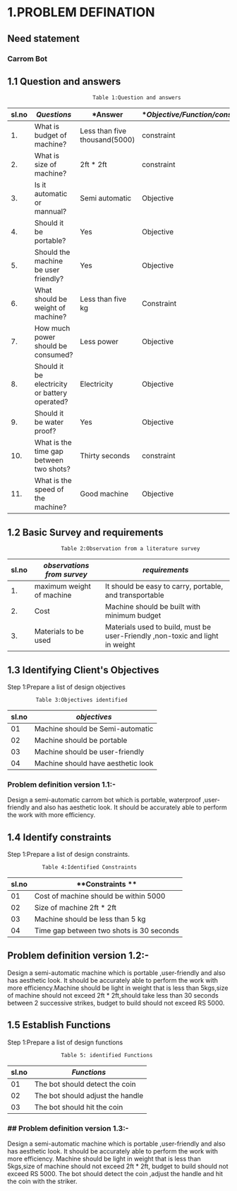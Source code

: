 # 1.PROBLEM DEFINATION
## Need statement
### Carrom Bot
## 1.1 Question and answers
                               Table 1:Question and answers
| sl.no | *Questions* | *Answer| **Objective/Function/constraint* |
|-------|---------------|-----------|-----------------------------------|
|1.|What is budget of machine?|Less than five thousand(5000)|constraint|
|2.|What is size of machine?| 2ft * 2ft | constraint |
|3.|Is it automatic or mannual? |Semi automatic | Objective |
|4.|Should it be portable?| Yes |Objective|
|5.|Should the machine be user friendly?| Yes| Objective |
|6.|What should be weight of machine?|Less than five kg | Constraint|
|7.|How much power should be consumed?|Less power| Objective |
|8.|Should it be electricity or battery operated?| Electricity | Objective|
|9.|Should it be water proof?| Yes| Objective |
|10.|What is the time gap between two shots?| Thirty seconds | constraint |
|11.|What is the speed of the machine?| Good machine | Objective |
## 1.2 Basic Survey and requirements
                     Table 2:Observation from a literature survey

| sl.no | *observations from survey* | *requirements*| 
|-------|------------------------------|-----------------|
|1.| maximum weight of machine| It should be easy to carry, portable, and transportable|
|2.|Cost| Machine should be built with minimum budget|
|3.|Materials to be used| Materials used to build, must be user-Friendly ,non-toxic and light in weight|
## 1.3 Identifying Client's Objectives
Step 1:Prepare a list of design objectives

             Table 3:Objectives identified
| sl.no | *objectives* |
|-------|----------------|
|01|Machine should be Semi-automatic|
|02|Machine should be portable|
|03|Machine should be user-friendly|
|04|Machine should have aesthetic look|
### Problem definition version 1.1:-
Design a semi-automatic carrom bot which is portable, waterproof ,user-friendly and also has aesthetic look. It should be accurately able to perform the work with more efficiency.
## 1.4 Identify constraints
Step 1:Prepare a list of design constraints.

               Table 4:Identified Constraints
| sl.no | **Constraints **|
|-------|-----------------|
|01|Cost of machine should be within 5000|
|02|Size of machine 2ft * 2ft|
|03|Machine should be less than 5 kg|
|04|Time gap between two shots is 30 seconds|
## Problem definition version 1.2:-
Design a semi-automatic machine which is portable ,user-friendly and also has aesthetic look. It should be accurately able to perform the work with more efficiency.Machine should be light in weight that is less than 5kgs,size of machine should not exceed 2ft * 2ft,should take less than 30 seconds between 2 successive strikes, budget to build should not exceed RS 5000.
## 1.5 Establish Functions
Step 1:Prepare a list of design functions
    
                     Table 5: identified Functions
| sl.no | *Functions* |
|-------|---------------|
|01|The bot should detect the coin|
|02|The bot should adjust the handle|
|03|The bot should hit the coin|
### ## Problem definition version 1.3:-
Design a semi-automatic machine which is portable ,user-friendly and also has aesthetic look. It should be accurately able to perform the work with more efficiency. Machine should be light in weight that is less than 5kgs,size of machine should not exceed 2ft * 2ft, budget to build should not exceed RS 5000. The bot should detect the coin ,adjust the handle and hit the coin with the striker.
